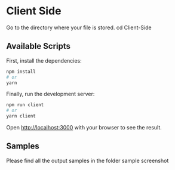 # Client Side 
Go to the directory where your file is stored. 
cd Client-Side

## Available Scripts

First, install the dependencies:

```bash
npm install
# or
yarn
```

Finally, run the development server:

```bash
npm run client
# or
yarn client
```

Open [http://localhost:3000](http://localhost:3000) with your browser to see the result.

 ## Samples

 Please find all the output samples in the folder sample screenshot 
